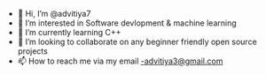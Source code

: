 - 👋 Hi, I’m @advitiya7
- 👀 I’m interested in Software devlopment & machine learning
- 🌱 I’m currently learning C++
- 💞️ I’m looking to collaborate on any beginner friendly open source projects
- 📫 How to reach me via my email -advitiya3@gmail.com

<!---
advitiya7/advitiya7 is a ✨ special ✨ repository because its `README.md` (this file) appears on your GitHub profile.
You can click the Preview link to take a look at your changes.
--->
